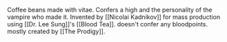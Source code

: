 Coffee beans made with vitae.
Confers a high and the personality of the vampire who made it.
Invented by [[Nicolai Kadnikov]] for mass production using [[Dr. Lee Sung]]'s [[Blood Tea]]. 
doesn't confer any bloodpoints.
mostly created by [[The Prodigy]].